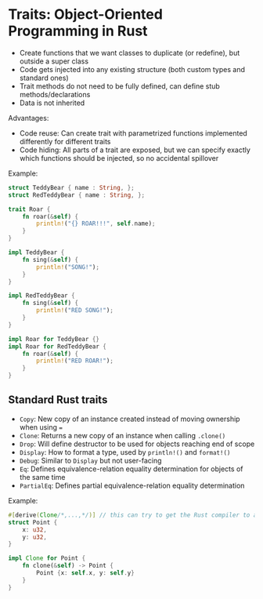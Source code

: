 # Traits: Object-Oriented Programming in Rust

* Create functions that we want classes to duplicate (or redefine), but outside a super class
* Code gets injected into any existing structure (both custom types and standard ones)
* Trait methods do not need to be fully defined, can define stub methods/declarations
* Data is not inherited

Advantages:
* Code reuse: Can create trait with parametrized functions implemented differently for different traits
* Code hiding: All parts of a trait are exposed, but we can specify exactly which functions should be injected, so no accidental spillover

Example:

```rust
struct TeddyBear { name : String, };
struct RedTeddyBear { name : String, };

trait Roar {
    fn roar(&self) {
        println!("{} ROAR!!!", self.name);
    }
}

impl TeddyBear {
    fn sing(&self) {
        println!("SONG!");
    }
}

impl RedTeddyBear {
    fn sing(&self) {
        println!("RED SONG!");
    }
}

impl Roar for TeddyBear {}
impl Roar for RedTeddyBear {
    fn roar(&self) {
        println!("RED ROAR!");
    }
}
```

## Standard Rust traits
* `Copy`: New copy of an instance created instead of moving ownership when using `=`
* `Clone`: Returns a new copy of an instance when calling `.clone()`
* `Drop`: Will define destructor to be used for objects reaching end of scope
* `Display`: How to format a type, used by `println!()` and `format!()`
* `Debug`: Similar to `Display` but not user-facing
* `Eq`: Defines equivalence-relation equality determination for objects of the same time
* `PartialEq`: Defines partial equivalence-relation equality determination

Example:

```rust
#[derive(Clone/*,...,*/)] // this can try to get the Rust compiler to automatically define an implementation for Clone
struct Point {
    x: u32,
    y: u32,
}

impl Clone for Point {
    fn clone(&self) -> Point {
        Point {x: self.x, y: self.y}
    }
}
```